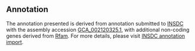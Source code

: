 

Annotation
----------

The annotation presented is derived from annotation submitted to
[INSDC](http://www.insdc.org) with the assembly accession
[GCA\_002120325.1](http://www.ebi.ac.uk/ena/data/view/GCA_002120325.1),
with additional non-coding genes derived from
[Rfam](http://rfam.xfam.org/). For more details, please visit [INSDC
annotation
import](http://ensemblgenomes.org/info/data/insdc_annotation).
